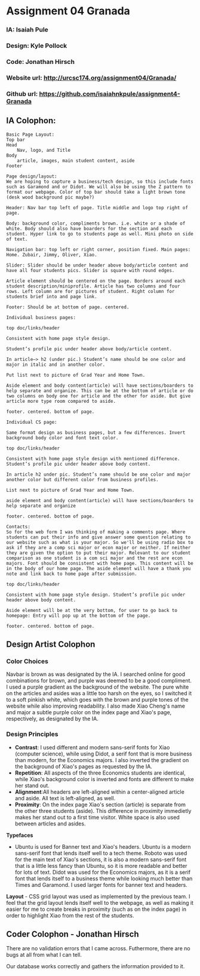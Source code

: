 # Assignment 04 Granada
### IA: Isaiah Pule
### Design: Kyle Pollock
### Code: Jonathan Hirsch

### Website url: http://urcsc174.org/assignment04/Granada/
### Github url: https://github.com/isaiahnkpule/assignment4-Granada

## IA Colophon:

	Basic Page Layout:
	Top bar
	Head
		Nav, logo, and Title
	Body
		article, images, main student content, aside
	Footer

	Page design/layout:
	We are hoping to capture a business/tech design, so this include fonts such as Garamond and or Didot. We will also be using the Z pattern to format our webpage. Color of top bar should take a light brown tone (desk wood background pic maybe?)

	Header: Nav bar top left of page. Title middle and logo top right of page.

	Body: background color, compliments brown. i.e. white or a shade of white. Body should also have boarders for the section and each student. Hyper link to go to students page as well. Mini photo on side of text.

	Navigation bar: top left or right corner, position fixed. Main pages: Home. Zubair, Jimmy, Oliver, Xiao.

	Slider: Slider should be under header above body/article content and have all four students pics. Slider is square with round edges.

	Article element should be centered on the page. Borders around each student description/miniprofile. Article has two columns and four rows. Left column are for pictures of student. Right column for students brief into and page link.

	Footer: Should be at bottom of page. centered.

	Individual business pages:

	top doc/links/header

	Consistent with home page style design.

	Student’s profile pic under header above body/article content.

	In article—> h2 (under pic.) Student’s name should be one color and major in italic and in another color.

	Put list next to picture of Grad Year and Home Town.

	Aside element and body content(article) will have sections/boarders to help separate and organize. This can be at the bottom of article or do two columns on body one for article and the other for aside. But give article more type room compared to aside.

	footer. centered. bottom of page.

	Individual CS page:

	Same format design as business pages, but a few differences. Invert background body color and font text color.

	top doc/links/header

	Consistent with home page style design with mentioned difference. Student’s profile pic under header above body content.

	In article h2 under pic. Student’s name should be one color and major another color but different color from business profiles.

	List next to picture of Grad Year and Home Town.

	aside element and body content(article) will have sections/boarders to help separate and organize

	footer. centered. bottom of page.

	Contacts:
	So for the web form I was thinking of making a comments page. Where students can put their info and give answer some question relating to our website such as what is your major. So we'll be using radio box to ask if they are a comp sci major or econ major or neither. If neither they are given the option to put their major. Relevant to our student comparison as one student is a com sci major and the rest are econ majors. Font should be consistent with home page. This content will be in the body of our home page. The aside element will have a thank you note and link back to home page after submission.

	top doc/links/header

	Consistent with home page style design. Student’s profile pic under header above body content.

	Aside element will be at the very bottom, for user to go back to homepage: Entry will pop up at the bottom of the page.

	footer. centered. bottom of page.

## Design Artist Colophon

### Color Choices

Navbar is brown as was designated by the IA. I searched online for good combinations for brown, and purple was deemed to be a good compliment. I used a purple gradient as the background of the website. The pure white on the articles and asides was a little too harsh on the eyes, so I switched it to a soft pinkish white, which goes with the brown and purple tones of the website while also improving readability. I also made Xiao Cheng's name and major a subtle purple color on the index page and Xiao's page, respectively, as designated by the IA.

### Design Principles

- **Contrast**: I used different and modern sans-serif fonts for Xiao (computer science), while using Didot, a serif font that is more business than modern, for the Economics majors. I also inverted the gradient on the background of Xiao's pages as requested by the IA.
- **Repetition**: All aspects of the three Economics students are identical, while Xiao's background color is inverted and fonts are different to make her stand out.
- **Alignment**:All headers are left-aligned within a center-aligned article and aside. All text is left-aligned, as well.
- **Proximity**: On the index page Xiao's section (article) is separate from the other three students (aside). This difference in proximity immedietly makes her stand out to a first time visitor. White space is also used between articles and asides.

**Typefaces**
- Ubuntu is used for Banner text and Xiao's headers. Ubuntu is a modern sans-serif font that lends itself well to a tech theme. Roboto was used for the main text of Xiao's sections, it is also a modern sans-serif font that is a little less fancy than Ubuntu, so it is more readable and better for lots of text. Didot was used for the Economics majors, as it is a serif font that lends itself to a business theme while looking much better than Times and Garamond. I used larger fonts for banner text and headers.

**Layout** - CSS grid layout was used as implemented by the previous team. I feel that the grid layout lends itself well to the webpage, as well as making it easier for me to create breaks in proximity (such as on the index page) in order to highlight Xiao from the rest of the students.

## Coder Colophon - Jonathan Hirsch

There are no validation errors that I came across.  Futhermore, there are no bugs at all from what I can tell.

Our database works correctly and gathers the information provided to it.